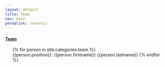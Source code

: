 ```yaml
---
layout: default
title: Team
nav: main
permalink: /events/
---
```

<div class="sidebar-module">
	<h4><a href="/team">Team</a></h4>
  <ul>
	  <!-- for loop goes in filename order: order people using date in filename -->
  {% for person in site.categories.team %}
  <li style="list-style-type:none">
    {{person.position}}:
    <!--Used to prevent email spam-->
    <script type="text/javascript">
      document.write('<a href="mailto:' + '{{person.email-user}}' + '@' + '{{person.email-host}}' + '">')
    </script>
	{{person.firstname}} {{person.lastname}}</a>
  {% endfor %}
  </ul>
</div>